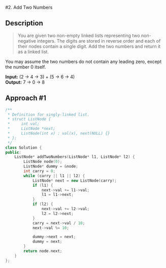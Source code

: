 #2. Add Two Numbers

## Description  
> You are given two non-empty linked lists representing two non-negative integers. The digits are stored in reverse order and each of their nodes contain a single digit. Add the two numbers and return it as a linked list.

You may assume the two numbers do not contain any leading zero, except the number 0 itself.

**Input:** (2 -> 4 -> 3) + (5 -> 6 -> 4)   
**Output:** 7 -> 0 -> 8


## Approach #1
```C++
/**
 * Definition for singly-linked list.
 * struct ListNode {
 *     int val;
 *     ListNode *next;
 *     ListNode(int x) : val(x), next(NULL) {}
 * };
 */
class Solution {
public:
    ListNode* addTwoNumbers(ListNode* l1, ListNode* l2) {
        ListNode node(0);
        ListNode* dummy = &node;
        int carry = 0;     
        while (carry || l1 || l2) {
            ListNode* next = new ListNode(carry);
            if (l1) {
                next->val += l1->val;
                l1 = l1->next;
            }
            if (l2) {
                next->val += l2->val;
                l2 = l2->next;
            }
            carry = next->val / 10;
            next->val %= 10;

            dummy->next = next;
            dummy = next;
        }
        return node.next;
    }
};
```
